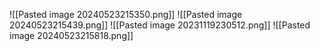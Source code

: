 ![[Pasted image 20240523215350.png]]
![[Pasted image 20240523215439.png]]
![[Pasted image 20231119230512.png]] 
![[Pasted image 20240523215818.png]]